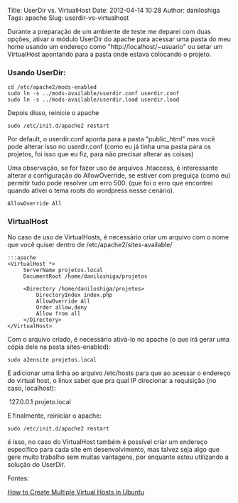 Title: UserDir vs. VirtualHost
Date: 2012-04-14 10:28
Author: daniloshiga
Tags: apache
Slug: userdir-vs-virtualhost

Durante a preparação de um ambiente de teste me deparei com duas opções,
ativar o módulo UserDir do apache para acessar uma pasta do meu home
usando um endereço como "http://localhost/\~usuario" ou setar um
VirtualHost apontando para a pasta onde estava colocando o projeto.

### Usando UserDir:

    cd /etc/apache2/mods-enabled
    sudo ln -s ../mods-available/userdir.conf userdir.conf
    sudo ln -s ../mods-available/userdir.load userdir.load

Depois disso, reinicie o apache

    sudo /etc/init.d/apache2 restart

Por default, o userdir.conf aponta para a pasta "public\_html" mas você
pode alterar isso no userdir.conf (como eu já tinha uma pasta para os
projetos, foi isso que eu fiz, para não precisar alterar as coisas)

Uma observação, se for fazer uso de arquivos .htaccess, é interessante
alterar a configuração do AllowOverride, se estiver com preguiça (como
eu) permitir tudo pode resolver um erro 500. (que foi o erro que
encontrei quando ativei o tema roots do wordpress nesse cenário).

    AllowOverride All

### VirtualHost

No caso de uso de VirtualHosts, é necessário criar um arquivo com o nome
que você quiser dentro de /etc/apache2/sites-available/

    :::apache
    <VirtualHost *>
         ServerName projetos.local
         DocumentRoot /home/daniloshiga/projetos

         <Directory /home/daniloshiga/projetos>
             DirectoryIndex index.php
             AllowOverride All
             Order allow,deny
             Allow from all
         </Directory>
    </VirtualHost>

Com o arquivo criado, é necessário ativá-lo no apache (o que irá gerar
uma cópia dele na pasta sites-enabled):

    sudo a2ensite projetos.local

E adicionar uma linha ao arquivo /etc/hosts para que ao acessar o
endereço do virtual host, o linux saber que pra qual IP direcionar a
requisição (no caso, localhost):

    127.0.0.1 projeto.local

E finalmente, reiniciar o apache:

    sudo /etc/init.d/apache2 restart

é isso, no caso do VirtualHost também é possível criar um endereço
específico para cada site em desenvolvimento, mas talvez seja algo que
gere muito trabalho sem muitas vantagens, por enquanto estou utilizando
a solução do UserDir.

Fontes:

[How to Create Multiple Virtual Hosts in Ubuntu](http://codingpad.maryspad.com/2012/03/14/how-to-create-multiple-virtual-hosts-in-ubuntu/)
